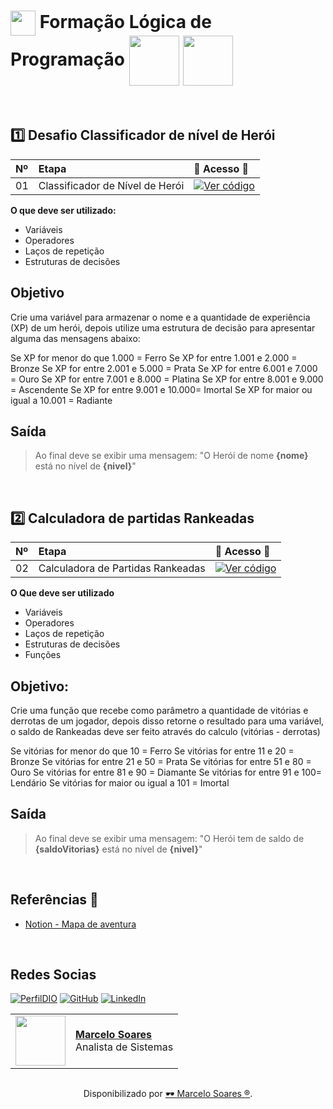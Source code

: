 <h1>
    <a href="https://www.dio.me/">
     <img align="center" width="40px" src="https://hermes.digitalinnovation.one/assets/diome/logo-minimized.png"></a>
    <span> Formação Lógica de Programação</span>
    <img align="center" width="80px" src="https://hermes.dio.me/tracks/977d1b41-5888-44d7-8e4c-57d2348748dc.png"></a>    
    <img align="center" width="80px" src="https://hermes.dio.me/tracks/9388e8d8-00d5-4007-a7c9-357324fe73fa.png"></a> 
</h1>
<br>

## 1️⃣ Desafio Classificador de nível de Herói

<table>
  <thead>
    <tr align="left">
      <th>Nº</th>
      <th>Etapa</th>
      <th>📖 Acesso 📖</th>
    </tr>
  </thead>
  <tbody align="left">
    <tr>
      <td>01</td>
      <td>Classificador de Nível de Herói</td>
      <td align="center">
        <a href="https://github.com/Mdsoare/git-github/tree/main/dio-logica-programacao/codigo-desafio-heroi">
           <img align="center" alt="Ver código" src="https://img.shields.io/badge/Ver%20Material-30A3DC?style=for-the-badge">
        </a>
      </td>
    </tr>
  </tbody>
  <tfoot></tfoot>
</table>

**O que deve ser utilizado:**

- Variáveis
- Operadores
- Laços de repetição
- Estruturas de decisões

## Objetivo

Crie uma variável para armazenar o nome e a quantidade de experiência (XP) de um herói, depois utilize uma estrutura de decisão para apresentar alguma das mensagens abaixo:

Se XP for menor do que 1.000 = Ferro
Se XP for entre 1.001 e 2.000 = Bronze
Se XP for entre 2.001 e 5.000 = Prata
Se XP for entre 6.001 e 7.000 = Ouro
Se XP for entre 7.001 e 8.000 = Platina
Se XP for entre 8.001 e 9.000 = Ascendente
Se XP for entre 9.001 e 10.000= Imortal
Se XP for maior ou igual a 10.001 = Radiante

## Saída

> Ao final deve se exibir uma mensagem:
"O Herói de nome **{nome}** está no nível de **{nivel}**"
<br>

## 2️⃣ Calculadora de partidas Rankeadas

<table>
  <thead>
    <tr align="left">
      <th>Nº</th>
      <th>Etapa</th>
      <th>📖 Acesso 📖</th>
    </tr>
  </thead>
  <tbody align="left">
    <tr>
      <td>02</td>
      <td>Calculadora de Partidas Rankeadas</td>
      <td align="center">
        <a href="https://github.com/Mdsoare/git-github/tree/main/dio-logica-programacao/codigo-desafio-rank">
           <img align="center" alt="Ver código" src="https://img.shields.io/badge/Ver%20Material-E94D5F?style=for-the-badge">
        </a>
      </td>
    </tr>
  </tbody>
  <tfoot></tfoot>
</table>

**O Que deve ser utilizado**

- Variáveis
- Operadores
- Laços de repetição
- Estruturas de decisões
- Funções

## Objetivo:

Crie uma função que recebe como parâmetro a quantidade de vitórias e derrotas de um jogador,
depois disso retorne o resultado para uma variável, o saldo de Rankeadas deve ser feito através do calculo (vitórias - derrotas)

Se vitórias for menor do que 10 = Ferro
Se vitórias for entre 11 e 20 = Bronze
Se vitórias for entre 21 e 50 = Prata
Se vitórias for entre 51 e 80 = Ouro
Se vitórias for entre 81 e 90 = Diamante
Se vitórias for entre 91 e 100= Lendário
Se vitórias for maior ou igual a 101 = Imortal

## Saída

> Ao final deve se exibir uma mensagem:
"O Herói tem de saldo de **{saldoVitorias}** está no nível de **{nivel}**"
<br>

## Referências 🔎
- [Notion - Mapa de aventura](https://helpful-jump-17b.notion.site/Mapa-de-aventura-91f3e9bd923842149d4dba754dc65c07)
<br>

## Redes Socias

[![PerfilDIO](https://img.shields.io/badge/DIO-0077B5?style=for-the-badge&logo=dio&logoColor=white)](https://web.dio.me/users/marcelo_soares92)
[![GitHub](https://img.shields.io/badge/GitHub-000?style=for-the-badge&logo=github&logoColor=30A3DC)](https://github.com/Mdsoare/)
[![LinkedIn](https://img.shields.io/badge/LinkedIn-0077B5?style=for-the-badge&logo=linkedin&logoColor=white)](https://www.linkedin.com/in/marcelodsoares/) 
<table>
  <tr>
    <td>
      <img width="80px" align="center" src="https://avatars.githubusercontent.com/Mdsoare"/>
    </td>
    <td align="left">
      <a href="https://github.com/Mdsoare">
        <span><b>Marcelo Soares</b></span>
      </a>
      <br>
      <span>Analista de Sistemas</span>
    </td>
  </tr>
</table>

##
<div align="center">Disponibilizado por <a href="https://github.com/Mdsoare">🕶 Marcelo Soares ®</a>.</div>
